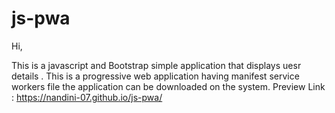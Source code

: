 # js-pwa

Hi,

This is a javascript and Bootstrap simple application that displays uesr details .
This is a progressive web application having manifest service workers file the application can be downloaded on the system.
Preview Link : https://nandini-07.github.io/js-pwa/
